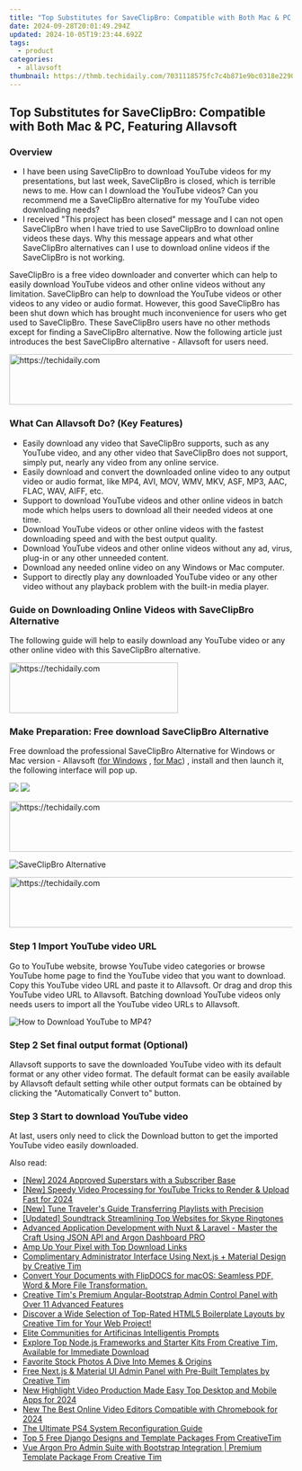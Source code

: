 ```yaml
---
title: "Top Substitutes for SaveClipBro: Compatible with Both Mac & PC, Featuring Allavsoft"
date: 2024-09-28T20:01:49.294Z
updated: 2024-10-05T19:23:44.692Z
tags:
  - product
categories:
  - allavsoft
thumbnail: https://thmb.techidaily.com/7031118575fc7c4b871e9bc0318e22904e8a5da64ff2c87df07fed7ddfd21d40.jpg
---
```


## Top Substitutes for SaveClipBro: Compatible with Both Mac & PC, Featuring Allavsoft

### Overview

* I have been using SaveClipBro to download YouTube videos for my presentations, but last week, SaveClipBro is closed, which is terrible news to me. How can I download the YouTube videos? Can you recommend me a SaveClipBro alternative for my YouTube video downloading needs?
* I received "This project has been closed" message and I can not open SaveClipBro when I have tried to use SaveClipBro to download online videos these days. Why this message appears and what other SaveClipBro alternatives can I use to download online videos if the SaveClipBro is not working.

SaveClipBro is a free video downloader and converter which can help to easily download YouTube videos and other online videos without any limitation. SaveClipBro can help to download the YouTube videos or other videos to any video or audio format. However, this good SaveClipBro has been shut down which has brought much inconvenience for users who get used to SaveClipBro. These SaveClipBro users have no other methods except for finding a SaveClipBro alternative. Now the following article just introduces the best SaveClipBro alternative - Allavsoft for users need.

<!-- affiliate ads begin -->
<a href="https://ephamedtechinc.pxf.io/c/5597632/2123511/26400" target="_top" id="2123511">
  <img src="//a.impactradius-go.com/display-ad/26400-2123511" border="0" alt="https://techidaily.com" width="728" height="90"/>
</a>
<img height="0" width="0" src="https://ephamedtechinc.pxf.io/i/5597632/2123511/26400" style="position:absolute;visibility:hidden;" border="0" />
<!-- affiliate ads end -->

### What Can Allavsoft Do? (Key Features)

* Easily download any video that SaveClipBro supports, such as any YouTube video, and any other video that SaveClipBro does not support, simply put, nearly any video from any online service.
* Easily download and convert the downloaded online video to any output video or audio format, like MP4, AVI, MOV, WMV, MKV, ASF, MP3, AAC, FLAC, WAV, AIFF, etc.
* Support to download YouTube videos and other online videos in batch mode which helps users to download all their needed videos at one time.
* Download YouTube videos or other online videos with the fastest downloading speed and with the best output quality.
* Download YouTube videos and other online videos without any ad, virus, plug-in or any other unneeded content.
* Download any needed online video on any Windows or Mac computer.
* Support to directly play any downloaded YouTube video or any other video without any playback problem with the built-in media player.

### Guide on Downloading Online Videos with SaveClipBro Alternative

The following guide will help to easily download any YouTube video or any other online video with this SaveClipBro alternative.

<!-- affiliate ads begin -->
<a href="https://25home.pxf.io/c/5597632/2148644/16836" target="_top" id="2148644">
  <img src="//a.impactradius-go.com/display-ad/16836-2148644" border="0" alt="https://techidaily.com" width="300" height="90"/>
</a>
<img height="0" width="0" src="https://25home.pxf.io/i/5597632/2148644/16836" style="position:absolute;visibility:hidden;" border="0" />
<!-- affiliate ads end -->

### Make Preparation: Free download SaveClipBro Alternative

Free download the professional SaveClipBro Alternative for Windows or Mac version - Allavsoft ([for Windows](https://tools.techidaily.com/allavsoft/products/) , [for Mac](https://tools.techidaily.com/allavsoft/products/)) , install and then launch it, the following interface will pop up.

[![](https://www.allavsoft.com/how-to/../images/how-to/free-download-win.jpg)](https://tools.techidaily.com/allavsoft/products/) [![](https://www.allavsoft.com/how-to/../images/how-to/free-download-mac.jpg)](https://tools.techidaily.com/allavsoft/products/)

<!-- affiliate ads begin -->
<a href="https://appsumo.8odi.net/c/5597632/2049391/7443" target="_top" id="2049391">
  <img src="//a.impactradius-go.com/display-ad/7443-2049391" border="0" alt="https://techidaily.com" width="728" height="90"/>
</a>
<img height="0" width="0" src="https://appsumo.8odi.net/i/5597632/2049391/7443" style="position:absolute;visibility:hidden;" border="0" />
<!-- affiliate ads end -->

![SaveClipBro Alternative](https://www.allavsoft.com/how-to/../images/allavsoft/screen-shot-600.jpg)

<!-- affiliate ads begin -->
<a href="https://ursime.pxf.io/c/5597632/2136548/16384" target="_top" id="2136548">
  <img src="//a.impactradius-go.com/display-ad/16384-2136548" border="0" alt="https://techidaily.com" width="728" height="90"/>
</a>
<img height="0" width="0" src="https://ursime.pxf.io/i/5597632/2136548/16384" style="position:absolute;visibility:hidden;" border="0" />
<!-- affiliate ads end -->

### Step 1 Import YouTube video URL

Go to YouTube website, browse YouTube video categories or browse YouTube home page to find the YouTube video that you want to download. Copy this YouTube video URL and paste it to Allavsoft. Or drag and drop this YouTube video URL to Allavsoft. Batching download YouTube videos only needs users to import all the YouTube video URLs to Allavsoft.

![How to Download YouTube to MP4?](https://www.allavsoft.com/how-to/../images/how-to/download-rtmp-video/download-rtmp-video.jpg)

### Step 2 Set final output format (Optional)

Allavsoft supports to save the downloaded YouTube video with its default format or any other video format. The default format can be easily available by Allavsoft default setting while other output formats can be obtained by clicking the "Automatically Convert to" button.

### Step 3 Start to download YouTube video

At last, users only need to click the Download button to get the imported YouTube video easily downloaded.

<ins class="adsbygoogle"
     style="display:block"
     data-ad-format="autorelaxed"
     data-ad-client="ca-pub-7571918770474297"
     data-ad-slot="1223367746"></ins>

<ins class="adsbygoogle"
     style="display:block"
     data-ad-client="ca-pub-7571918770474297"
     data-ad-slot="8358498916"
     data-ad-format="auto"
     data-full-width-responsive="true"></ins>

<span class="atpl-alsoreadstyle">Also read:</span>
<div><ul>
<li><a href="https://youtube-docs.techidaily.com/024-approved-superstars-with-a-subscriber-base/"><u>[New] 2024 Approved Superstars with a Subscriber Base</u></a></li>
<li><a href="https://youtube-webster.techidaily.com/peedy-video-processing-for-youtube-tricks-to-render-and-upload-fast-for-2024/"><u>[New] Speedy Video Processing for YouTube Tricks to Render & Upload Fast for 2024</u></a></li>
<li><a href="https://article-knowledge.techidaily.com/new-tune-travelers-guide-transferring-playlists-with-precision/"><u>[New] Tune Traveler's Guide Transferring Playlists with Precision</u></a></li>
<li><a href="https://extra-support.techidaily.com/updated-soundtrack-streamlining-top-websites-for-skype-ringtones/"><u>[Updated] Soundtrack Streamlining Top Websites for Skype Ringtones</u></a></li>
<li><a href="https://win-guides.techidaily.com/advanced-application-development-with-nuxt-and-laravel-master-the-craft-using-json-api-and-argon-dashboard-pro/"><u>Advanced Application Development with Nuxt & Laravel - Master the Craft Using JSON API and Argon Dashboard PRO</u></a></li>
<li><a href="https://extra-tips.techidaily.com/amp-up-your-pixel-with-top-download-links/"><u>Amp Up Your Pixel with Top Download Links</u></a></li>
<li><a href="https://win-guides.techidaily.com/complimentary-administrator-interface-using-nextjs-plus-material-design-by-creative-tim/"><u>Complimentary Administrator Interface Using Next.js + Material Design by Creative Tim</u></a></li>
<li><a href="https://win-guides.techidaily.com/convert-your-documents-with-flipdocs-for-macos-seamless-pdf-word-and-more-file-transformation/"><u>Convert Your Documents with FlipDOCS for macOS: Seamless PDF, Word & More File Transformation.</u></a></li>
<li><a href="https://win-guides.techidaily.com/creative-tims-premium-angular-bootstrap-admin-control-panel-with-over-11-advanced-features/"><u>Creative Tim's Premium Angular-Bootstrap Admin Control Panel with Over 11 Advanced Features</u></a></li>
<li><a href="https://win-guides.techidaily.com/discover-a-wide-selection-of-top-rated-html5-boilerplate-layouts-by-creative-tim-for-your-web-project/"><u>Discover a Wide Selection of Top-Rated HTML5 Boilerplate Layouts by Creative Tim for Your Web Project!</u></a></li>
<li><a href="https://tech-hub.techidaily.com/elite-communities-for-artificinas-intelligentis-prompts/"><u>Elite Communities for Artificinas Intelligentis Prompts</u></a></li>
<li><a href="https://win-guides.techidaily.com/explore-top-nodejs-frameworks-and-starter-kits-from-creative-tim-available-for-immediate-download/"><u>Explore Top Node.js Frameworks and Starter Kits From Creative Tim, Available for Immediate Download</u></a></li>
<li><a href="https://extra-hints.techidaily.com/favorite-stock-photos-a-dive-into-memes-and-origins/"><u>Favorite Stock Photos A Dive Into Memes & Origins</u></a></li>
<li><a href="https://win-guides.techidaily.com/free-nextjs-and-material-ui-admin-panel-with-pre-built-templates-by-creative-tim/"><u>Free Next.js & Material UI Admin Panel with Pre-Built Templates by Creative Tim</u></a></li>
<li><a href="https://video-ai-editor.techidaily.com/new-highlight-video-production-made-easy-top-desktop-and-mobile-apps-for-2024/"><u>New Highlight Video Production Made Easy Top Desktop and Mobile Apps for 2024</u></a></li>
<li><a href="https://smart-video-creator.techidaily.com/new-the-best-online-video-editors-compatible-with-chromebook-for-2024/"><u>New The Best Online Video Editors Compatible with Chromebook for 2024</u></a></li>
<li><a href="https://games-able.techidaily.com/the-ultimate-ps4-system-reconfiguration-guide/"><u>The Ultimate PS4 System Reconfiguration Guide</u></a></li>
<li><a href="https://win-guides.techidaily.com/top-5-free-django-designs-and-template-packages-from-creativetim/"><u>Top 5 Free Django Designs and Template Packages From CreativeTim</u></a></li>
<li><a href="https://win-guides.techidaily.com/vue-argon-pro-admin-suite-with-bootstrap-integration-premium-template-package-from-creative-tim/"><u>Vue Argon Pro Admin Suite with Bootstrap Integration | Premium Template Package From Creative Tim</u></a></li>
</ul></div>

